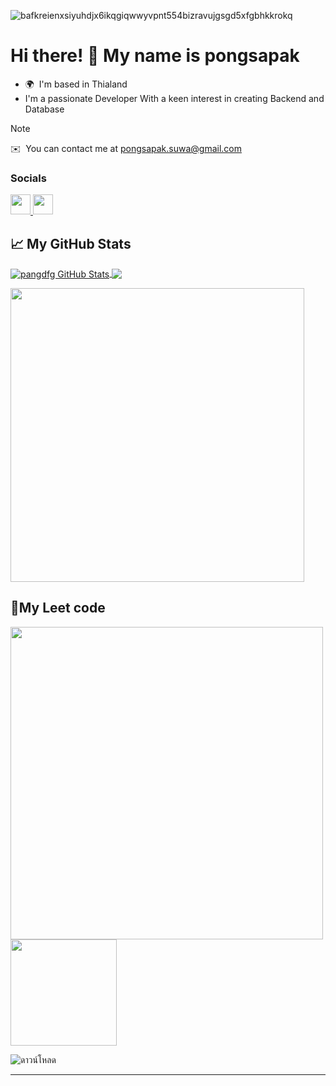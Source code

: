 ![bafkreienxsiyuhdjx6ikqgiqwwyvpnt554bizravujgsgd5xfgbhkkrokq](https://github.com/user-attachments/assets/090474ac-eda4-40e6-ae3c-9fae4600abb1)


Hi there! 👋 My name is pongsapak
=================================================================================================================================

* 🌍  I'm based in Thialand
* I'm a passionate Developer With a keen interest in creating Backend and Database

> [!NOTE]
> ✉️  You can contact me at [pongsapak.suwa@gmail.com](mailto:pongsapak.suwa@gmail.com)

### Socials

<p align="left"> <a href="https://www.github.com/pangdfg" target="_blank" rel="noreferrer"> <picture> <source media="(prefers-color-scheme: dark)" srcset="https://raw.githubusercontent.com/danielcranney/readme-generator/main/public/icons/socials/github-dark.svg" /> <source media="(prefers-color-scheme: light)" srcset="https://raw.githubusercontent.com/danielcranney/readme-generator/main/public/icons/socials/github.svg" /> <img src="https://raw.githubusercontent.com/danielcranney/readme-generator/main/public/icons/socials/github.svg" width="32" height="32" /> </picture> </a> <a href="https://www.linkedin.com/in/pongsapak-suwandee-a432a2309" target="_blank" rel="noreferrer"> <picture> <source media="(prefers-color-scheme: dark)" srcset="https://raw.githubusercontent.com/danielcranney/readme-generator/main/public/icons/socials/linkedin-dark.svg" /> <source media="(prefers-color-scheme: light)" srcset="https://raw.githubusercontent.com/danielcranney/readme-generator/main/public/icons/socials/linkedin.svg" /> <img src="https://raw.githubusercontent.com/danielcranney/readme-generator/main/public/icons/socials/linkedin.svg" width="32" height="32" /> </picture> </a></p>

## &#x1f4c8; My GitHub Stats

<p><a href="https://github.com/pangdfg/pangdfg">
  <img align="center" src="https://github-readme-stats.vercel.app/api?username=pangdfg&show_icons=true&line_height=28.5&count_private=true&title_color=ffffff&text_color=c9cacc&icon_color=2bbc8a&bg_color=1d1f21&rank_icon=github" alt="pangdfg GitHub Stats" />
</a>
  
<a href="https://github.com/pangdfg/pangdfg">
  <img align="center" src="https://github-readme-stats.vercel.app/api/top-langs/?username=pangdfg&hide=java,html,tex&title_color=ffffff&text_color=c9cacc&icon_color=2bbc8a&bg_color=1d1f21&langs_count=10&layout=compact" />
</a>
</p>
<a href="https://github.com/pangdfg/pangdfg">
  <img align="center" src="https://github-contributor-stats.vercel.app/api?username=pangdfg&title_color=ffffff&text_color=c9cacc&icon_color=2bbc8a&bg_color=1d1f21&hide_contributor_rank=false&combine_all_yearly_contributions=true&limit=5" width="470" />
</a>

## 🚀My Leet code

<p><a href="https://github.com/pangdfg/pangdfg">
  <img align="center" src=https://leetcard.jacoblin.cool/poiudfg?theme=dark&font=Abel width="500" />
</a>
  <a href="https://github.com/pangdfg/pangdfg">
  <img align="center" src=https://github.com/user-attachments/assets/266e85fc-74b8-475b-8858-8662cc063c97 width="170" height="170" />
</a>
</p>

![ดาวน์โหลด](https://github.com/user-attachments/assets/a3002efe-4cdd-42a6-8052-9b9c7d2f81b5)

---
